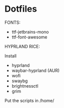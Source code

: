 # Dotfiles

FONTS:
- ttf-jetbrains-mono
- ttf-font-awesome

HYPRLAND RICE:

Install
- hyprland
- waybar-hyprland (AUR)
- wofi
- swaybg
- brightnessctl
- grim

Put the scripts in /home/


